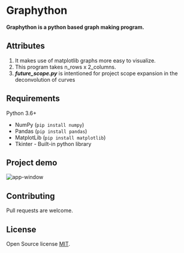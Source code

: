 # Graphython

**Graphython is a python based graph making program.**  

## Attributes
1. It makes use of matplotlib graphs more easy to visualize.  
2. This program takes n_rows x 2_columns.  
3. ***future_scope.py*** is intentioned for project scope expansion in the deconvolution of curves

## Requirements
Python 3.6+
* NumPy (`pip install numpy`)
* Pandas (`pip install pandas`)
* MatplotLib (`pip install matplotlib`)
* Tkinter - Built-in python library
## Project demo

![app-window](https://user-images.githubusercontent.com/63915540/158064240-d8bdbd8c-7ff5-416c-86ed-b0db84a4b61f.png "graphython")


## Contributing
Pull requests are welcome.

## License
Open Source license [MIT](https://choosealicense.com/licenses/mit/).
